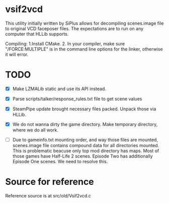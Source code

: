 # vsif2vcd

This utility initially written by SiPlus allows for decompiling scenes.image file to original VCD faceposer files.
The expectations are to run on any computer that HLLib supports.

Compiling:
1.Install CMake.
2. In your compiler, make sure "/FORCE:MULTIPLE" is in the command line options for the linker, otherwise it will error.


# TODO
- [X] Make LZMALib static and use its API instead.
- [X] Parse scripts/talker/response_rules.txt file to get scene values
- [X] SteamPipe update brought necessary files packed. Unpack those via HLLib.
- [X] We do not wanna dirty the game directory. Make temporary directory, where we do all work.
- [ ] Due to gameinfo.txt mounting order, and way those files are mounted, scenes.image file contains compound data for all directories mounted. This is problematic beacuse only top mod directory has maps. Most of those games have Half-Life 2 scenes. Episode Two has additionally Episode One scenes. We need to resolve this.


# Source for reference
Reference source is at src/old/Vsif2vcd.c
